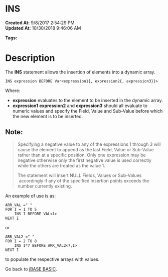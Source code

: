 # INS

**Created At:** 9/8/2017 2:54:29 PM  
**Updated At:** 10/30/2018 9:46:06 AM  

**Tags:**
<badge text='dynamic array' vertical='middle' />

# Description 

The **INS** statement allows the insertion of elements into a dynamic array.

```
INS expression BEFORE Var<expression1{, expression2{, expression3}}>
```

Where:

- **expression** evaluates to the element to be inserted in the dynamic array.
- **expression1** **expression2** and **expression3** should all evaluate to numeric values and specify the Field, Value and Sub-Value before which the new element is to be inserted.


## Note: 


> Specifying a negative value to any of the expressions 1 through 3 will cause the element to append as the last Field, Value or Sub-Value rather than at a specific position. Only one expression may be negative otherwise only the first negative value is used correctly while the others are treated as the value 1.
> 
> The statement will insert NULL Fields, Values or Sub-Values  accordingly if any of the specified insertion points exceeds the number currently existing.


An example of use is as:

```
ARR_VAL =" "
FOR I = 1 TO 5
    INS I BEFORE VAL<1>
NEXT I
```

or

```
ARR_VAL2 =" "
FOR I = 2 TO 8
    INS I*7 BEFORE ARR_VAL2<7,I>
NEXT I
```

to populate the respective arrays with values.



Go back to [jBASE BASIC](263498-jbase-basic).
